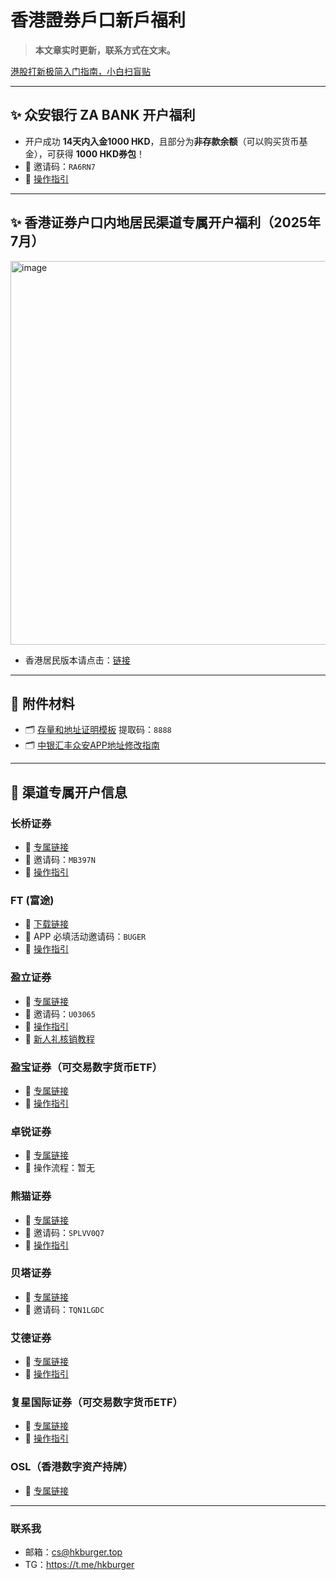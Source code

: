 # 香港證券戶口新戶福利
> **本文章实时更新，联系方式在文末。**

[港股打新极简入门指南，小白扫盲贴](https://mp.weixin.qq.com/s/GT5Dz8UdHgcDcmx8_JDu8Q)

---

## ✨ 众安银行 ZA BANK 开户福利
*   开户成功 **14天内入金1000 HKD**，且部分为**非存款余额**（可以购买货币基金），可获得 **1000 HKD券包**！
*   🔑 邀请码：`RA6RN7`
*   📝 [操作指引](https://mp.weixin.qq.com/s/1ZTh4Yt-Aa56p-oPkadeLg)

---

## ✨ 香港证券户口内地居民渠道专属开户福利（2025年7月）
<img width="1039" height="614" alt="image" src="https://github.com/user-attachments/assets/5e4d300a-064b-4700-bd14-d9091a13a08a" />

*   香港居民版本请点击：[链接](链接)

---

## 📎 附件材料
*   🗂️ [存量和地址证明模板](https://pan.baidu.com/s/1NU9aD3b0efAId_ZZ3QZpRw?pwd=8888) 提取码：`8888`
*   🗂️ [中银汇丰众安APP地址修改指南](https://mp.weixin.qq.com/s/UI_8pysNWNPR3gqVrtxr2g)

---

## 📮 渠道专属开户信息

### 长桥证券
*   🔗 [专属链接](https://sourl.cn/TXA8m6)
*   🔑 邀请码：`MB397N`
*   📝 [操作指引](指引)

### FT (富途)
*   🔗 [下载链接](https://www.futunn.com/)
*   🔑 APP 必填活动邀请码：`BUGER`
*   📝 [操作指引](指引)

### 盈立证券
*   🔗 [专属链接](https://sourl.cn/SSWgKb)
*   🔑 邀请码：`U03065`
*   📝 [操作指引](指引)
*   📝 [新人礼核销教程](指引)

### 盈宝证券（可交易数字货币ETF）
*   🔗 [专属链接](https://www.winbulls.com/s/index.html?key=NfAjiq)
*   📝 [操作指引](指引)

### 卓锐证券
*   🔗 [专属链接](https://sourl.cn/92NUyg)
*   📝 操作流程：暂无

### 熊猫证券
*   🔗 [专属链接](https://sourl.cn/WTBwaK)
*   🔑 邀请码：`SPLVV0Q7`
*   📝 [操作指引](指引)

### 贝塔证券
*   🔗 [专属链接](https://betaints.app.wbrks.com/ac/oa?invite-code=TQN1LGDC)
*   🔑 邀请码：`TQN1LGDC`

### 艾德证券
*   🔗 [专属链接](https://sourl.cn/p4C2vD)
*   📝 [操作指引](指引)

### 复星国际证券（可交易数字货币ETF）
*   🔗 [专属链接](https://sourl.cn/pXibPx)
*   📝 [操作指引](指引)

### OSL（香港数字资产持牌）
*   🔗 [专属链接](https://sourl.cn/gCGGVd)

---
### 联系我
* 邮箱：cs@hkburger.top
* TG：https://t.me/hkburger
